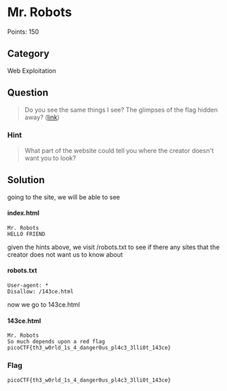 # Mr. Robots
Points: 150

## Category
Web Exploitation

## Question
>Do you see the same things I see? The glimpses of the flag hidden away? ([link](http://2018shell1.picoctf.com:10157/))

### Hint
>What part of the website could tell you where the creator doesn't want you to look?

## Solution
going to the site, we will be able to see 

#### index.html
```
Mr. Robots
HELLO FRIEND
```
given the hints above, we visit /robots.txt to see if there any sites that the creator does not want us to know about

#### robots.txt

```
User-agent: *
Disallow: /143ce.html
```
now we go to 143ce.html

#### 143ce.html
```
Mr. Robots
So much depends upon a red flag
picoCTF{th3_w0rld_1s_4_danger0us_pl4c3_3lli0t_143ce}
```

### Flag
`picoCTF{th3_w0rld_1s_4_danger0us_pl4c3_3lli0t_143ce}`
